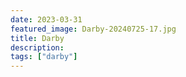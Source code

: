 ```yaml
---
date: 2023-03-31
featured_image: Darby-20240725-17.jpg
title: Darby
description: 
tags: ["darby"]
---
```

